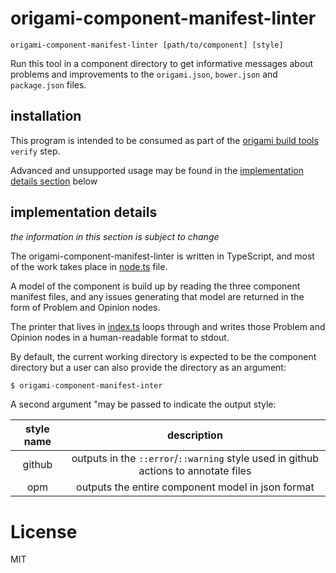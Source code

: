 # origami-component-manifest-linter

```usage
origami-component-manifest-linter [path/to/component] [style]
```

Run this tool in a component directory to get informative messages about
problems and improvements to the `origami.json`, `bower.json` and `package.json`
files.

## installation

This program is intended to be consumed as part of the [origami build
tools](https://github.com/Financial-Times/origami-build-tools) `verify` step.

Advanced and unsupported usage may be found in the [implementation details
section](#implementation-details) below

## implementation details

_the information in this section is subject to change_

The origami-component-manifest-linter is written in TypeScript, and most of the
work takes place in [node.ts](./src/lib/node.ts) file.

A model of the component is build up by reading the three component manifest
files, and any issues generating that model are returned in the form of Problem
and Opinion nodes.

The printer that lives in [index.ts](./src/index.ts) loops through and writes
those Problem and Opinion nodes in a human-readable format to stdout.

By default, the current working directory is expected to be the component
directory but a user can also provide the directory as an argument:

```sh
$ origami-component-manifest-inter
```

A second argument "may be passed to indicate the output style:

| style name | description                                                                           |
|:----------:|:-------------------------------------------------------------------------------------:|
| github     | outputs  in the  `::error`/`::warning` style used in github actions to annotate files |
| opm        | outputs the entire component model in json format                                     |

# License
MIT
